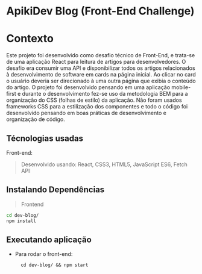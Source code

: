 # ApikiDev Blog (Front-End Challenge) 

# Contexto
Este projeto foi desenvolvido como desafio técnico de Front-End, e trata-se de uma aplicação React para leitura de artigos para desenvolvedores. O desafio era consumir uma API e disponibilizar todos os artigos relacionados à desenvolvimento de software em cards na página inicial. Ao clicar no card o usuário deveria ser direcionado à uma outra página que exibia o conteúdo do artigo. O projeto foi desenvolvido pensando em uma aplicação mobile-first e durante o desenvolvimento fez-se uso da metodologia BEM para a organização do CSS (folhas de estilo) da aplicação. Não foram usados frameworks CSS para a estilização dos componentes e todo o código foi desenvolvido pensando em boas práticas de desenvolvimento e organização de código.

## Técnologias usadas

Front-end:
> Desenvolvido usando: React, CSS3, HTML5, JavaScript ES6, Fetch API

## Instalando Dependências

> Frontend
```bash
cd dev-blog/
npm install
``` 
## Executando aplicação

* Para rodar o front-end:

  ```
    cd dev-blog/ && npm start
  ```
